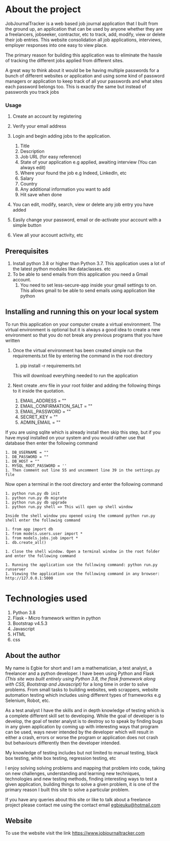 # About the project

JobJournalTracker is a web based job journal application that I built from the ground up, 
an application that can be used by anyone whether they are a freelancers, jobseeker, contractor, etc to track, add, modify,
view or delete their job entries. This website consolidation all job applications, interviews, employer responses into one 
easy to view place. 

The primary reason for building this application was to eliminate the hassle of tracking the 
different jobs applied from different sites.

A great way to think about it would be be having multiple passwords for a bunch of different websites or 
application and using some kind of password managers or application to keep track of all your passwords and what
sites each password belongs too. This is exactly the same but instead of passwords you track jobs
 
### Usage

1. Create an account by registering
2. Verify your email address
3. Login and begin adding jobs to the application. 
    1. Title
    1. Description
    1. Job URL (for easy reference)
    1. State of your application e.g applied, awaiting interview (You can always edit)   
    1. Where your found the job e.g Indeed, Linkedln, etc
    1. Salary
    1. Country
    1. Any additional information you want to add
    1. Hit save when done

4. You can edit, modify, search, view or delete any job entry you have added
5. Easily change your password, email or de-activate your account with a simple button
6. View all your account activity, etc         


## Prerequisites
1. Install python 3.8 or higher than Python 3.7. This application uses a lot of the latest python modules like dataclasses. etc
1. To be able to send emails from this application you need a Gmail account.
    1. You need to set less-secure-app inside your gmail settings to on. This allows gmail
    to be able to send emails using application like python


## Installing and running this on your local system
To run this application on your computer create a virtual environment. The virtual environment is optional but it
is always a good idea to create a new environment so that you do not break any previous programs that you have written

1. Once the virtual environment has been created simple run the requirements.txt file by entering the command in the root
directory

    1. pip install -r requirements.txt
    
    This will download everything needed to run the application
    
1. Next create .env file in your root folder and adding the following things to it inside the quotation.


    1. EMAIL_ADDRESS = ""
    1. EMAIL_CONFIRMATION_SALT = ""
    1. EMAIL_PASSWORD = ""
    1. SECRET_KEY = ""
    1. ADMIN_EMAIL = ""
  
If you are using sqlite which is already install then skip this step, but if you have mysql installed on your system 
and you would rather use that database then enter the following command

    1. DB_USERNAME = ""
    1. DB_PASSWORD = ""
    1. DB_HOST = ""
    1. MYSQL_ROOT_PASSWORD = ''
    1. Then comment out line 55 and uncomment line 39 in the settings.py file


Now open a terminal in the root directory and enter the following command

    1. python run.py db init
    1. python run.py db migrate
    1. python run.py db upgrade
    1. python run.py shell => This will open up shell window
    
    Inside the shell window you opened using the command python run.py shell enter the following command
    
    1. from app import db
    1. from models.users.user import *
    1. from models.jobs.job import *
    1. db.create_all()
    
    1. Close the shell window. Open a terminal window in the root folder and enter the following command
    
    1. Running the application use the following command: python run.py runserver
    1. Viewing the application use the following command in any browser: http://127.0.0.1:5000 


 
# Technologies used 

1. Python 3.8
1. Flask - Micro framework written in python
1. Bootstrap v4.5.3
1. Javascript
1. HTML
1. css



## About the author

 My name is Egbie for short and I am a mathematician, a test analyst, a freelancer and a python developer. I have been
using Python and Flask <em>(This site was built entirely using Python 3.8, the flask framework along with
CSS, Bootstrap and Javascript) </em> for a long time in order to solve problems. 
From small tasks to building websites, web scrappers, website automation testing which includes
using different types of frameworks e.g Selenium, Robot, etc.

         
As a test analyst I have the skills and in depth knowledge of testing which is
a complete different skill set to developing. While the goal of developer is to develop, the goal of tester analyst is to
destroy so to speak by finding bugs in any given application by coming up with interesting
ways that program can be used, ways never intended by the developer which will result in either a crash, errors or worse the
program or application does not crash but behaviours differently then the developer intended.

My knowledge of testing includes but not limited to manual testing, black box testing, white box testing, regression testing, etc

I enjoy solving solving problems and mapping that problem into code, taking on new challenges, understanding and learning
new techniques, technologies and new testing methods, finding interesting ways to test a given application, 
building things to solve a given problem, it is one of the primary reason I built this site to solve a particular problem.

        
If you have any queries about this site or like to talk about a freelance project please contact me using the contact
email <a href="#">egbieuku@hotmail.com</a>



## Website
To use the website visit the link https://www.jobjournaltracker.com
